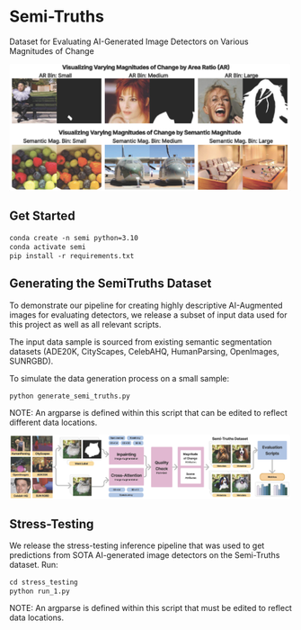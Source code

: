 # Semi-Truths
Dataset for Evaluating AI-Generated Image Detectors on Various Magnitudes of Change

<img width="500px" src="./figures/mag_of_change_head_fig.png" alt="Different measures of magnitudes of change presented in SemiTruths: Area Ratio and Semantic Change" />

## Get Started

```
conda create -n semi python=3.10
conda activate semi
pip install -r requirements.txt
```

## Generating the SemiTruths Dataset

To demonstrate our pipeline for creating highly descriptive AI-Augmented images for evaluating detectors, we release a subset of input data used for this project as well as all relevant scripts.

The input data sample is sourced from existing semantic segmentation datasets (ADE20K, CityScapes, CelebAHQ, HumanParsing, OpenImages, SUNRGBD).

To simulate the data generation process on a small sample:
```
python generate_semi_truths.py 
```
NOTE: An argparse is defined within this script that can be edited to reflect different data locations.

<img width="500px" src="./figures/final_full_pipeline.png" alt="Diagram of the SemiTruths image augmentation process." />


## Stress-Testing

We release the stress-testing inference pipeline that was used to get predictions from SOTA AI-generated image detectors on the Semi-Truths dataset. Run:

```
cd stress_testing
python run_1.py
```
NOTE: An argparse is defined within this script that must be edited to reflect data locations.

